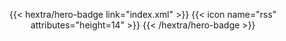 <div style="text-align: center; margin-top: 1em;">
    {{< hextra/hero-badge link="index.xml" >}}
    {{< icon name="rss" attributes="height=14" >}}
    {{< /hextra/hero-badge >}}
</div>